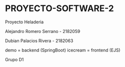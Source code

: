 # PROYECTO-SOFTWARE-2
Proyecto Heladeria

Alejandro Romero Serrano - 2182059

Dubian Palacios Rivera - 2182063



demo = backend (SpringBoot)
icecream = frontend (EJS)



Grupo D1

